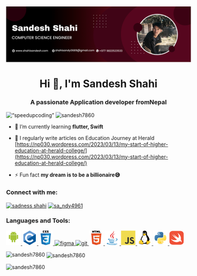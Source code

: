 ![logo](https://github.com/sandesh7860/README/blob/main/sandesh%20shahi%20Professional%20Github%20Banner-2.png)
<h1 align="center">Hi 👋, I'm Sandesh Shahi</h1>
<h3 align="center">A passionate Application developer fromNepal</h3>
<img align=“right” alt=“speedupcoding” width=“400” src=“http://www.wouterbongaerts.com/gif”
<p align="left"> <img src="https://komarev.com/ghpvc/?username=sandesh7860&label=Profile%20views&color=0e75b6&style=flat" alt="sandesh7860" /> </p>

- 🌱 I’m currently learning **flutter, Swift**

- 📝 I regularly write articles on Education Journey at Herald [https://np030.wordpress.com/2023/03/13/my-start-of-higher-education-at-herald-college/](https://np030.wordpress.com/2023/03/13/my-start-of-higher-education-at-herald-college/)

- ⚡ Fun fact **my dream is to be a billionaire😅**

<h3 align="left">Connect with me:</h3>
<p align="left">
<a href="https://linkedin.com/in/sadness shahi" target="blank"><img align="center" src="https://raw.githubusercontent.com/rahuldkjain/github-profile-readme-generator/master/src/images/icons/Social/linked-in-alt.svg" alt="sadness shahi" height="30" width="40" /></a>
<a href="https://instagram.com/sa_ndy4961" target="blank"><img align="center" src="https://raw.githubusercontent.com/rahuldkjain/github-profile-readme-generator/master/src/images/icons/Social/instagram.svg" alt="sa_ndy4961" height="30" width="40" /></a>
</p>

<h3 align="left">Languages and Tools:</h3>
<p align="left"> <a href="https://developer.android.com" target="_blank" rel="noreferrer"> <img src="https://raw.githubusercontent.com/devicons/devicon/master/icons/android/android-original-wordmark.svg" alt="android" width="40" height="40"/> </a> <a href="https://www.cprogramming.com/" target="_blank" rel="noreferrer"> <img src="https://raw.githubusercontent.com/devicons/devicon/master/icons/c/c-original.svg" alt="c" width="40" height="40"/> </a> <a href="https://www.w3schools.com/css/" target="_blank" rel="noreferrer"> <img src="https://raw.githubusercontent.com/devicons/devicon/master/icons/css3/css3-original-wordmark.svg" alt="css3" width="40" height="40"/> </a> <a href="https://www.figma.com/" target="_blank" rel="noreferrer"> <img src="https://www.vectorlogo.zone/logos/figma/figma-icon.svg" alt="figma" width="40" height="40"/> </a> <a href="https://git-scm.com/" target="_blank" rel="noreferrer"> <img src="https://www.vectorlogo.zone/logos/git-scm/git-scm-icon.svg" alt="git" width="40" height="40"/> </a> <a href="https://www.w3.org/html/" target="_blank" rel="noreferrer"> <img src="https://raw.githubusercontent.com/devicons/devicon/master/icons/html5/html5-original-wordmark.svg" alt="html5" width="40" height="40"/> </a> <a href="https://www.java.com" target="_blank" rel="noreferrer"> <img src="https://raw.githubusercontent.com/devicons/devicon/master/icons/java/java-original.svg" alt="java" width="40" height="40"/> </a> <a href="https://developer.mozilla.org/en-US/docs/Web/JavaScript" target="_blank" rel="noreferrer"> <img src="https://raw.githubusercontent.com/devicons/devicon/master/icons/javascript/javascript-original.svg" alt="javascript" width="40" height="40"/> </a> <a href="https://www.linux.org/" target="_blank" rel="noreferrer"> <img src="https://raw.githubusercontent.com/devicons/devicon/master/icons/linux/linux-original.svg" alt="linux" width="40" height="40"/> </a> <a href="https://www.python.org" target="_blank" rel="noreferrer"> <img src="https://raw.githubusercontent.com/devicons/devicon/master/icons/python/python-original.svg" alt="python" width="40" height="40"/> </a> <a href="https://developer.apple.com/swift/" target="_blank" rel="noreferrer"> <img src="https://raw.githubusercontent.com/devicons/devicon/master/icons/swift/swift-original.svg" alt="swift" width="40" height="40"/> </a> </p>

<p><img align="left" src="https://github-readme-stats.vercel.app/api/top-langs?username=sandesh7860&show_icons=true&locale=en&layout=compact" alt="sandesh7860" /></p>

<p>&nbsp;<img align="center" src="https://github-readme-stats.vercel.app/api?username=sandesh7860&show_icons=true&locale=en" alt="sandesh7860" /></p>

<p><img align="center" src="https://github-readme-streak-stats.herokuapp.com/?user=sandesh7860&" alt="sandesh7860" /></p>
